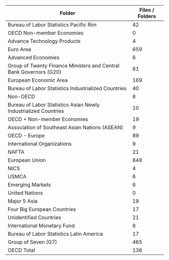 | Folder                                                             |   Files / Folders |
|--------------------------------------------------------------------|-------------------|
| Bureau of Labor Statistics Pacific Rim                             |                42 |
| OECD Non-member Economies                                          |                 0 |
| Advance Technology Products                                        |                 4 |
| Euro Area                                                          |               659 |
| Advanced Economies                                                 |                 6 |
| Group of Twenty Finance Ministers and Central Bank Governors (G20) |                61 |
| European Economic Area                                             |               169 |
| Bureau of Labor Statistics Industrialized Countries                |                40 |
| Non-OECD                                                           |                 8 |
| Bureau of Labor Statistics Asian Newly Industrialized Countries    |                10 |
| OECD + Non-member Economies                                        |                19 |
| Association of Southeast Asian Nations (ASEAN)                     |                 9 |
| OECD - Europe                                                      |                89 |
| International Organizations                                        |                 9 |
| NAFTA                                                              |                21 |
| European Union                                                     |               848 |
| NICS                                                               |                 4 |
| USMCA                                                              |                 6 |
| Emerging Markets                                                   |                 6 |
| United Nations                                                     |                 0 |
| Major 5 Asia                                                       |                19 |
| Four Big European Countries                                        |                17 |
| Unidentified Countries                                             |                21 |
| International Monetary Fund                                        |                 8 |
| Bureau of Labor Statistics Latin America                           |                17 |
| Group of Seven (G7)                                                |               465 |
| OECD Total                                                         |               136 |